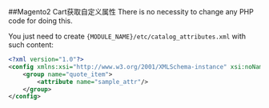 ##Magento2 Cart获取自定义属性
There is no necessity to change any PHP code for doing this.

You just need to create `{MODULE_NAME}/etc/catalog_attributes.xml` with such content:
```xml
<?xml version="1.0"?>
<config xmlns:xsi="http://www.w3.org/2001/XMLSchema-instance" xsi:noNamespaceSchemaLocation="urn:magento:module:Magento_Catalog:etc/catalog_attributes.xsd">
    <group name="quote_item">
        <attribute name="sample_attr"/>
    </group>
</config>
```